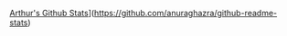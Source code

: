 [Arthur's Github Stats](https://github-readme-stats.vercel.app/api?username=arthurcarrell)](https://github.com/anuraghazra/github-readme-stats)
